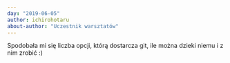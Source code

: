 ```yaml
---
day: "2019-06-05"
author: ichirohotaru
about-author: "Uczestnik warsztatów"
---
```


Spodobała mi się liczba opcji, którą dostarcza git, ile można dzieki niemu i z nim zrobić :)